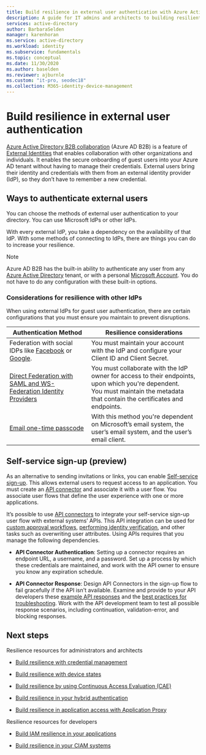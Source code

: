 ```yaml
---
title: Build resilience in external user authentication with Azure Active Directory
description: A guide for IT admins and architects to building resilient authentication for external users
services: active-directory
author: BarbaraSelden
manager: karenhoran
ms.service: active-directory
ms.workload: identity
ms.subservice: fundamentals
ms.topic: conceptual
ms.date: 11/30/2020
ms.author: baselden
ms.reviewer: ajburnle
ms.custom: "it-pro, seodec18"
ms.collection: M365-identity-device-management
---
```


# Build resilience in external user authentication

[Azure Active Directory B2B collaboration](../external-identities/what-is-b2b.md) (Azure AD B2B) is a feature of [External Identities](../external-identities/delegate-invitations.md) that enables collaboration with other organizations and individuals. It enables the secure onboarding of guest users into your Azure AD tenant without having to manage their credentials. External users bring their identity and credentials with them from an external identity provider (IdP), so they don’t have to remember a new credential. 

## Ways to authenticate external users

You can choose the methods of external user authentication to your directory. You can use Microsoft IdPs or other IdPs.

With every external IdP, you take a dependency on the availability of that IdP. With some methods of connecting to IdPs, there are things you can do to increase your resilience.

> [!NOTE] 
> Azure AD B2B has the built-in ability to authenticate any user from any [Azure Active Directory](../index.yml) tenant, or with a personal [Microsoft Account](https://account.microsoft.com/account). You do not have to do any configuration with these built-in options.

### Considerations for resilience with other IdPs

When using external IdPs for guest user authentication, there are certain configurations that you must ensure you maintain to prevent disruptions.

| Authentication Method| Resilience considerations |
| - | - |
| Federation with social IDPs like [Facebook](../external-identities/facebook-federation.md) or [Google](../external-identities/google-federation.md).| You must maintain your account with the IdP and configure your Client ID and Client Secret. |
| [Direct Federation with SAML and WS-Federation Identity Providers](../external-identities/direct-federation.md)| You must collaborate with the IdP owner for access to their endpoints, upon which you're dependent. <br>You must maintain the metadata that contain the certificates and endpoints. |
| [Email one-time passcode](../external-identities/one-time-passcode.md)| With this method you're dependent on Microsoft’s email system, the user’s email system, and the user’s email client. |


 

## Self-service sign-up (preview)

As an alternative to sending invitations or links, you can enable [Self-service sign-up](../external-identities/self-service-sign-up-overview.md).  This allows external users to request access to an application. You must create an [API connector](../external-identities/self-service-sign-up-add-api-connector.md) and associate it with a user flow. You associate user flows that define the user experience with one or more applications. 

It’s possible to use [API connectors](../external-identities/api-connectors-overview.md) to integrate your self-service sign-up user flow with external systems’ APIs. This API integration can be used for [custom approval workflows](../external-identities/self-service-sign-up-add-approvals.md), [performing identity verification](../external-identities/code-samples-self-service-sign-up.md), and other tasks such as overwriting user attributes. Using APIs requires that you manage the following dependencies.

* **API Connector Authentication**: Setting up a connector requires an endpoint URL, a username, and a password. Set up a process by which these credentials are maintained, and work with the API owner to ensure you know any expiration schedule.

* **API Connector Response**: Design API Connectors in the sign-up flow to fail gracefully if the API isn't available. Examine and provide to your API developers these [example API responses](../external-identities/self-service-sign-up-add-api-connector.md) and the [best practices for troubleshooting](../external-identities/self-service-sign-up-add-api-connector.md). Work with the API development team to test all possible response scenarios, including continuation, validation-error, and blocking responses. 

## Next steps
Resilience resources for administrators and architects
 
* [Build resilience with credential management](resilience-in-credentials.md)

* [Build resilience with device states](resilience-with-device-states.md)

* [Build resilience by using Continuous Access Evaluation (CAE)](resilience-with-continuous-access-evaluation.md)

* [Build resilience in your hybrid authentication](resilience-in-hybrid.md)

* [Build resilience in application access with Application Proxy](resilience-on-premises-access.md)

Resilience resources for developers

* [Build IAM resilience in your applications](resilience-app-development-overview.md)

* [Build resilience in your CIAM systems](resilience-b2c.md)

